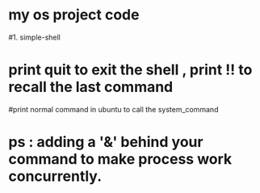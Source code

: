 # my os project code 
  #1. simple-shell
   # print quit to exit the shell , print !! to recall the last command 
  #print normal command in ubuntu to call the system_command 
#  ps : adding a '&' behind your command to make process work concurrently.
